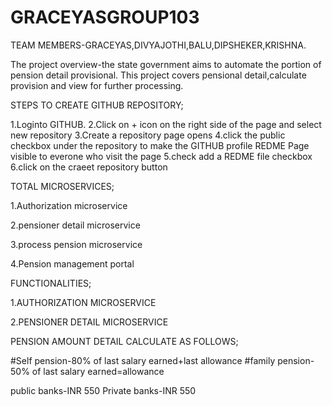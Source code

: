 # GRACEYASGROUP103
TEAM MEMBERS-GRACEYAS,DIVYAJOTHI,BALU,DIPSHEKER,KRISHNA.

The project overview-the state government aims to automate the portion of pension detail provisional.
This project covers pensional detail,calculate provision and view for further processing.

STEPS TO CREATE GITHUB REPOSITORY;

1.Loginto GITHUB.
2.Click on + icon on the right side of the page and select new repository
3.Create a repository page opens
4.click the public checkbox under the repository to make the GITHUB profile REDME Page visible to everone who visit the page
5.check add a REDME  file checkbox
6.click on the craeet repository button

TOTAL MICROSERVICES;


1.Authorization microservice

2.pensioner detail microservice

3.process pension microservice

4.Pension management portal


FUNCTIONALITIES;

1.AUTHORIZATION MICROSERVICE

2.PENSIONER DETAIL MICROSERVICE



PENSION AMOUNT DETAIL CALCULATE AS FOLLOWS;

#Self pension-80% of last salary earned+last allowance
#family pension-50% of last salary earned=allowance

public banks-INR 550
Private banks-INR 550

